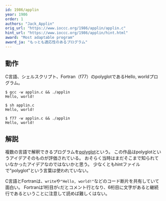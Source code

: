 ```yaml
---
id: 1986/applin
year: 1986
order: 1
authors: "Jack_Applin"
orig_url: "https://www.ioccc.org/1986/applin/applin.c"
hint_url: "https://www.ioccc.org/1986/applin/hint.html"
award: "Most adaptable program"
award_ja: "もっとも適応性のあるプログラム"
---
```


## 動作

C言語、シェルスクリプト、Fortran（f77）のpolyglotであるHello, worldプログラム。

```
$ gcc -w applin.c && ./applin
Hello, world!

$ sh applin.c
Hello, world!

$ f77 -w applin.c && ./applin
Hello, world!
```

## 解説

複数の言語で解釈できるプログラムを[polyglot](https://en.wikipedia.org/wiki/Polyglot_%28computing%29)という。
この作品はpolyglotというアイデアそのものが評価されている。
おそらく当時はまだそこまで知られていなかったアイデアなのではないかと思う。
少なくともhintファイルで"polyglot"という言葉は使われていない。

C言語とFortranは、`write`や`"Hello, world!"`などのコード断片を共有していて面白い。
Fortranは1桁目が`c`だとコメント行となり、6桁目に文字があると継続行であるということに注意して読めば難しくはない。
